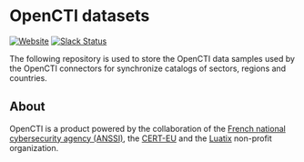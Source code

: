 # OpenCTI datasets

[![Website](https://img.shields.io/badge/website-opencti.io-blue.svg)](https://www.opencti.io)
[![Slack Status](https://slack.luatix.org/badge.svg)](https://slack.luatix.org)

The following repository is used to store the OpenCTI data samples used by the OpenCTI connectors for synchronize catalogs of sectors, regions and countries.

## About

OpenCTI is a product powered by the collaboration of the [French national cybersecurity agency (ANSSI)](https://ssi.gouv.fr), the [CERT-EU](https://cert.europa.eu) and the [Luatix](https://www.luatix.org) non-profit organization.
